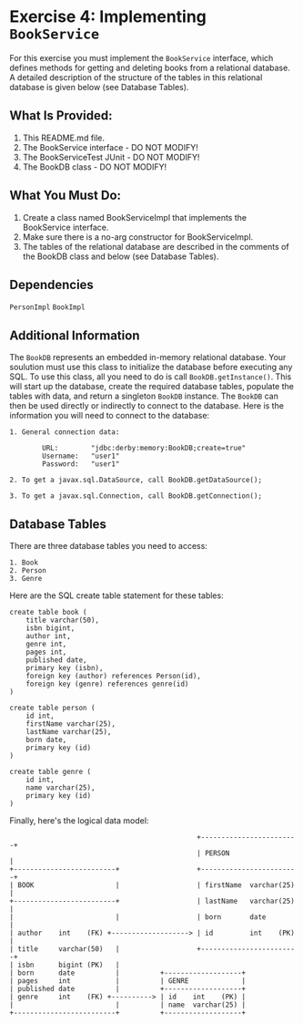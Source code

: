 # Exercise 4: Implementing `BookService`

For this exercise you must implement the `BookService` interface, which defines
methods for getting and deleting books from a relational database. A detailed
description of the structure of the tables in this relational database is given
below (see Database Tables).

## What Is Provided:
1. This README.md file.
2. The BookService interface - DO NOT MODIFY!
3. The BookServiceTest JUnit - DO NOT MODIFY!
4. The BookDB class          - DO NOT MODIFY!

## What You Must Do:
1. Create a class named BookServiceImpl that implements the BookService interface.
2. Make sure there is a no-arg constructor for BookServiceImpl.
3. The tables of the relational database are described in the comments of
   the BookDB class and below (see Database Tables).
   
## Dependencies
`PersonImpl`
`BookImpl`
   
## Additional Information

The `BookDB` represents an embedded in-memory relational database. Your
soulution must use this class to initialize the database before executing any
SQL. To use this class, all you need to do is call `BookDB.getInstance()`. This
will start up the database, create the required database tables, populate the
tables with data, and return a singleton `BookDB` instance. The `BookDB` can
then be used directly or indirectly to connect to the database. Here is the
information you will need to connect to the database:

	1. General connection data:

			URL:		"jdbc:derby:memory:BookDB;create=true"
			Username:	"user1"
			Password:	"user1"
		
	2. To get a javax.sql.DataSource, call BookDB.getDataSource();

	3. To get a javax.sql.Connection, call BookDB.getConnection();
	
## Database Tables
There are three database tables you need to access:

	1. Book
	2. Person
	3. Genre
	
Here are the SQL create table statement for these tables:

    create table book (
        title varchar(50),
        isbn bigint,
        author int,
        genre int,
        pages int,
        published date,
        primary key (isbn),
        foreign key (author) references Person(id),
        foreign key (genre) references genre(id)
    )

    create table person (
        id int,
        firstName varchar(25),
        lastName varchar(25),
        born date,
        primary key (id)
    )

    create table genre (
        id int,
        name varchar(25),
        primary key (id)
    )

Finally, here's the logical data model:

                                                  +------------------------+
                                                  | PERSON                 |
    +-------------------------+                   +------------------------+
    | BOOK                    |                   | firstName  varchar(25) |
    +-------------------------+                   | lastName   varchar(25) |
    |                         |                   | born       date        |
    | author    int    (FK) +-------------------> | id         int    (PK) |
    | title     varchar(50)   |                   +------------------------+
    | isbn      bigint (PK)   |                
    | born      date          |          +-------------------+
    | pages     int           |          | GENRE             |
    | published date          |          +-------------------+
    | genre     int    (FK) +----------> | id    int    (PK) |
    |                         |          | name  varchar(25) |
    +-------------------------+          +-------------------+